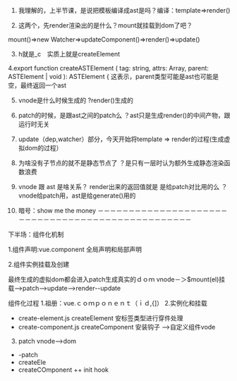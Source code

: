 1. 我理解的，上半节课，是说把模板编译成ast是吗？编译：template=>render()

2. 这两个，先render渲染出的是什么？mount就挂载到dom了吧？

mount()=>new Watcher=>updateComponent()=>render()=>update()

3. h就是_c　实质上就是createElement

4.export function createASTElement 
( tag: string, attrs: Array, parent: ASTElement | void ): ASTElement 
{ 这表示，parent类型可能是ast也可能是空，最终返回一个ast

5. vnode是什么时候生成的 ?render()生成的

6. patch的时候，是跟ast之间的patch么 ？ast只是生成render()的中间产物，跟运行时无关

7. update（dep,watcher）部分，今天开始将template => render的过程(生成虚拟dom的过程）

8. 为啥没有子节点的就不是静态节点了 ？是只有一层时认为额外生成静态渲染函数浪费

9. vnode 跟 ast 是啥关系？ render出来的返回值就是 是给patch对比用的么 ？vnode给patch用，ast是给generate()用的

10. 暗号：show me the money
－－－－－－－－－－－－－－－－－－－－－－－－－－－－－－－－－－－－－－－－－－－－－－－－－

下半场：组件化机制

1.组件声明:vue.component
全局声明和局部声明

2.组件实例挂载及创建

最终生成的虚拟dom都会进入patch生成真实的ｄｏｍ
vnode－＞$mount(el)挂载-->patch-->update-->render--update

组件化过程
1.祖册：vue.ｃｏｍｐｏｎｅｎｔ（ｉｄ,{]）
2.实例化和挂载
+ create-element.js createElement 安标签类型进行穿件处理
+ create-component.js createComponent  安装钩子 -->自定义组件vode
3. patch vnode-->dom
+ -patch
+ createEle
+ createCOmponent
++ init hook



